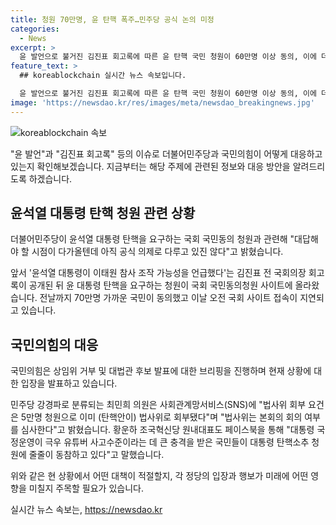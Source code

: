 ```yaml
---
title: 청원 70만명, 윤 탄핵 폭주…민주당 공식 논의 미정
categories:
  - News
excerpt: >
  윤 발언으로 불거진 김진표 회고록에 따른 윤 탄핵 국민 청원이 60만명 이상 동의, 이에 더불어민주당은 공식 의제로 다뤄지지 않지만 논의할 시점이 다가왔다고 밝혔다. 강유정 원내대변인은 탄핵이라는 말을 꺼내면 효력 발생 가능성으로 집중적으로 논의하지 않는다며 윤 대통령 탄핵에 대한 공식 입장을 밝히지 않았다. 국회 사이트는 접속 지연 현상을 보이며 청원 동의자 수는 70만명에 이른다. 정치인들은 SNS를 통해 대통령 국정운영과 관련한 우려를 나타내고 있다.
feature_text: >
  ## koreablockchain 실시간 뉴스 속보입니다.

  윤 발언으로 불거진 김진표 회고록에 따른 윤 탄핵 국민 청원이 60만명 이상 동의, 이에 더불어민주당은 공식 의제로 다뤄지지 않지만 논의할 시점이 다가왔다고 밝혔다. 강유정 원내대변인은 탄핵이라는 말을 꺼내면 효력 발생 가능성으로 집중적으로 논의하지 않는다며 윤 대통령 탄핵에 대한 공식 입장을 밝히지 않았다. 국회 사이트는 접속 지연 현상을 보이며 청원 동의자 수는 70만명에 이른다. 정치인들은 SNS를 통해 대통령 국정운영과 관련한 우려를 나타내고 있다.
image: 'https://newsdao.kr/res/images/meta/newsdao_breakingnews.jpg'
---
```


<p><img src="https://newsdao.kr/res/images/meta/newsdao_breakingnews.jpg" alt="koreablockchain 속보" /></p>

<p>"윤 발언"과 "김진표 회고록" 등의 이슈로 더불어민주당과 국민의힘이 어떻게 대응하고 있는지 확인해보겠습니다. 지금부터는 해당 주제에 관련된 정보와 대응 방안을 알려드리도록 하겠습니다. </p>

<h2 data-ke-size="size26">윤석열 대통령 탄핵 청원 관련 상황</h2>

<p>더불어민주당이 윤석열 대통령 탄핵을 요구하는 국회 국민동의 청원과 관련해 "대답해야 할 시점이 다가올텐데 아직 공식 의제로 다루고 있진 않다"고 밝혔습니다.</p>

<p data-ke-size="size16">앞서 '윤석열 대통령이 이태원 참사 조작 가능성을 언급했다'는 김진표 전 국회의장 회고록이 공개된 뒤 윤 대통령 탄핵을 요구하는 청원이 국회 국민동의청원 사이트에 올라왔습니다. 전날까지 70만명 가까운 국민이 동의했고 이날 오전 국회 사이트 접속이 지연되고 있습니다.</p>

<h2 data-ke-size="size26">국민의힘의 대응</h2>

<p>국민의힘은 상임위 거부 및 대법관 후보 발표에 대한 브리핑을 진행하며 현재 상황에 대한 입장을 발표하고 있습니다.</p>

<p data-ke-size="size16">민주당 강경파로 분류되는 최민희 의원은 사회관계망서비스(SNS)에 "법사위 회부 요건은 5만명 청원으로 이미 (탄핵안이) 법사위로 회부됐다"며 "법사위는 본회의 회의 여부를 심사한다"고 밝혔습니다. 황운하 조국혁신당 원내대표도 페이스북을 통해 "대통령 국정운영이 극우 유튜버 사고수준이라는 데 큰 충격을 받은 국민들이 대통령 탄핵소추 청원에 줄줄이 동참하고 있다"고 말했습니다.</p>

<p>위와 같은 현 상황에서 어떤 대책이 적절할지, 각 정당의 입장과 행보가 미래에 어떤 영향을 미칠지 주목할 필요가 있습니다.</p>
실시간 뉴스 속보는, <a href="https://newsdao.kr" rel="dofollow">https://newsdao.kr</a>


